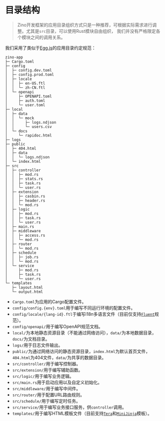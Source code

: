 # 目录结构

> Zino开发框架的应用目录组织方式只是一种推荐，可根据实际需求进行调整。尤其是`src`目录，可以使用Rust模块自由组织，
  我们并没有严格限定各个模块之间的调用关系。

我们采用了类似于[Egg.js][eggjs-structure]的应用目录约定规范：

```shell
zino-app
├─ Cargo.toml
├─ config
│  ├─ config.dev.toml
│  ├─ config.prod.toml
│  ├─ locale
│  │  ├─ en-US.ftl
│  │  └─ zh-CN.ftl
│  └─ openapi
│     ├─ OPENAPI.toml
│     ├─ auth.toml
│     └─ user.toml
├─ local
│  ├─ data
│  │  └─ mock
│  │     ├─ logs.ndjson
│  │     └─ users.csv
│  └─ docs
│     └─ rapidoc.html
├─ logs
├─ public
│  ├─ 404.html
│  ├─ data
│  │  └─ logs.ndjson
│  └─ index.html
├─ src
│  ├─ controller
│  │  ├─ mod.rs
│  │  ├─ stats.rs
│  │  ├─ task.rs
│  │  └─ user.rs
│  ├─ extension
│  │  ├─ casbin.rs
│  │  ├─ header.rs
│  │  └─ mod.rs
│  ├─ logic
│  │  ├─ mod.rs
│  │  ├─ task.rs
│  │  └─ user.rs
│  ├─ main.rs
│  ├─ middleware
│  │  ├─ access.rs
│  │  └─ mod.rs
│  ├─ router
│  │  └─ mod.rs
│  ├─ schedule
│  │  ├─ job.rs
│  │  └─ mod.rs
│  └─ service
│     ├─ mod.rs
│     ├─ task.rs
│     └─ user.rs
└─ templates
   ├─ layout.html
   └─ output.html
```

* `Cargo.toml`为应用的Cargo配置文件。
* `config/config.{env}.toml`用于编写不同运行环境的配置文件。
* `config/locale/{lang-id}.ftl`于编写i18n多语言文件（目前仅支持[`Fluent`]规范）。
* `config/openapi/`用于编写OpenAPI规范文档。
* `local/`为本地静态资源目录（不能通过网络访问），`data/`为本地数据目录，`docs/`为文档目录。
* `logs/`用于日志文件输出。
* `public/`为通过网络访问的静态资源目录，`index.html`为默认首页文件，`404.html`为404文件，`data/`为共享的数据目录。
* `src/controller/`用于编写控制器。
* `src/extension/`用于编写辅助函数。
* `src/logic/`用于编写业务逻辑。
* `src/main.rs`用于启动应用以及自定义初始化。
* `src/middleware/`用于编写中间件。
* `src/router/`用于配置URL路由规则。
* `src/schedule/`用于编写定时任务。
* `src/service/`用于编写业务接口服务，供`controller`调用。
* `templates/`用于编写HTML模板文件（目前支持[`Tera`]和[`MiniJinja`]模板）。

[eggjs-structure]: https://www.eggjs.org/zh-CN/basics/structure
[`Fluent`]: https://projectfluent.org/
[`Tera`]: https://docs.rs/tera
[`MiniJinja`]: https://docs.rs/minijinja
